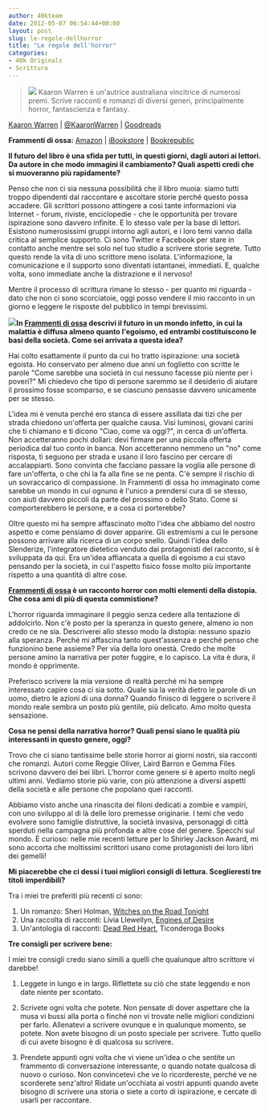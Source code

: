 ```yaml
---
author: 40kteam
date: 2012-05-07 06:54:44+00:00
layout: post
slug: le-regole-dellhorror
title: "Le regole dell'horror"
categories:
- 40k Originals
- Scrittura
---
```


> ![](http://www.40kbooks.com/wp-content/uploads/Schermata-2011-12-06-a-16.20.12.png) Kaaron Warren è un'autrice australiana vincitrice di numerosi premi. Scrive racconti e romanzi di diversi generi, principalmente horror, fantascienza e fantasy.

[Kaaron Warren](http://kaaronwarren.wordpress.com/) | [@KaaronWarren](https://twitter.com/#!/kaaronwarren) | [Goodreads](http://www.goodreads.com/author/show/1207458.Kaaron_Warren)

**Frammenti di ossa:** [Amazon](http://www.amazon.it/dp/B007W8O7NE) | [iBookstore](http://itunes.apple.com/it/book/frammenti-di-ossa/id524415141?mt=11) | [Bookrepublic](http://www.bookrepublic.it/book/9788865861011-frammenti-di-ossa/)


**Il futuro del libro è una sfida per tutti, in questi giorni, dagli autori ai lettori. Da autore in che modo immagini il cambiamento? Quali aspetti credi che si muoveranno più rapidamente?**

Penso che non ci sia nessuna possibilità che il libro muoia: siamo tutti troppo dipendenti dal raccontare e ascoltare storie perché questo possa accadere. Gli scrittori possono attingere a così tante informazioni via Internet - forum, riviste, enciclopedie - che le opportunità per trovare ispirazione sono davvero infinite. E lo stesso vale per la base di lettori. Esistono numerosissimi gruppi intorno agli autori, e i loro temi vanno dalla critica al semplice supporto. Ci sono Twitter e Facebook per stare in contatto anche mentre sei solo nel tuo studio a scrivere storie segrete. Tutto questo rende la vita di uno scrittore meno isolata. L'informazione, la comunicazione e il supporto sono diventati istantanei, immediati. E, qualche volta, sono immediate anche la distrazione e il nervoso!

Mentre il processo di scrittura rimane lo stesso - per quanto mi riguarda - dato che non ci sono scorciatoie, oggi posso vendere il mio racconto in un giorno e leggere le risposte del pubblico in tempi brevissimi.

**[![](http://40k.it/wp-content/uploads/2012/05/ossa_sito.jpg)](http://www.amazon.it/dp/B007W8O7NE)In [Frammenti di ossa](http://www.amazon.com/dp/B006JT8BHK) descrivi il futuro in un mondo infetto, in cui la malattia è diffusa almeno quanto l'egoismo, ed entrambi costituiscono le basi della società. Come sei arrivata a questa idea?**

Hai colto esattamente il punto da cui ho tratto ispirazione: una società egoista. Ho conservato per almeno due anni un foglietto con scritte le parole "Come sarebbe una società in cui nessuno facesse più niente per i poveri?" Mi chiedevo che tipo di persone saremmo se il desiderio di aiutare il prossimo fosse scomparso, e se ciascuno pensasse davvero unicamente per se stesso.

L'idea mi è venuta perché ero stanca di essere assillata dai tizi che per strada chiedono un'offerta per qualche causa. Visi luminosi, giovani carini che ti chiamano e ti dicono "Ciao, come va oggi?", in cerca di un'offerta. Non accetteranno pochi dollari: devi firmare per una piccola offerta periodica dal tuo conto in banca. Non accetteranno nemmeno un "no" come risposta, ti seguono per strada e usano il loro fascino per cercare di accalappiarti. Sono convinta che facciano passare la voglia alle persone di fare un'offerta, o che chi la fa alla fine se ne penta. C'è sempre il rischio di un sovraccarico di compassione. In Frammenti di ossa ho immaginato come sarebbe un mondo in cui ognuno è l'unico a prendersi cura di se stesso, con aiuti davvero piccoli da parte del prossimo o dello Stato. Come si comporterebbero le persone, e a cosa ci porterebbe?

Oltre questo mi ha sempre affascinato molto l'idea che abbiamo del nostro aspetto e come pensiamo di dover apparire. Gli estremismi a cui le persone possono arrivare alla ricerca di un corpo snello. Quindi l'idea dello Slenderize, l'integratore dietetico venduto dai protagonisti del racconto, si è sviluppata da qui. Era un'idea affiancata a quella di egoismo a cui stavo pensando per la società, in cui l'aspetto fisico fosse molto più importante rispetto a una quantità di altre cose.

**[Frammenti di ossa](http://www.amazon.com/dp/B006JT8BHK) è un racconto horror con molti elementi della distopia. Che cosa ami di più di questa commistione?**

L'horror riguarda immaginare il peggio senza cedere alla tentazione di addolcirlo. Non c'è posto per la speranza in questo genere, almeno io non credo ce ne sia. Descriverei allo stesso modo la distopia: nessuno spazio alla speranza. Perché mi affascina tanto quest'assenza e perché penso che funzionino bene assieme? Per via della loro onestà. Credo che molte persone amino la narrativa per poter fuggire, e lo capisco. La vita è dura, il mondo è opprimente.

Preferisco scrivere la mia versione di realtà perché mi ha sempre interessato capire cosa ci sia sotto. Quale sia la verità dietro le parole di un uomo, dietro le azioni di una donna? Quando finisco di leggere o scrivere il mondo reale sembra un posto più gentile, più delicato. Amo molto questa sensazione.

**Cosa ne pensi della narrativa horror? Quali pensi siano le qualità più interessanti in questo genere, oggi?**

Trovo che ci siano tantissime belle storie horror ai giorni nostri, sia racconti che romanzi. Autori come Reggie Oliver, Laird Barron e Gemma Files scrivono davvero dei bei libri. L'horror come genere si è aperto molto negli ultimi anni. Vediamo storie più varie, con più attenzione a diversi aspetti della società e alle persone che popolano quei racconti.

Abbiamo visto anche una rinascita dei filoni dedicati a zombie e vampiri, con uno sviluppo al di là delle loro premesse originarie. I temi che vedo evolvere sono famiglie distruttive, la società invasiva, personaggi di città sperduti nella campagna più profonda e altre cose del genere. Specchi sul mondo.
È curioso: nelle mie recenti letture per lo Shirley Jackson Award, mi sono accorta che moltissimi scrittori usano come protagonisti dei loro libri dei gemelli!

**Mi piacerebbe che ci dessi i tuoi migliori consigli di lettura. Sceglieresti tre titoli imperdibili?**

Tra i miei tre preferiti più recenti ci sono:

1. Un romanzo: Sheri Holman, [Witches on the Road Tonight](http://www.goodreads.com/book/show/9316890-witches-on-the-road-tonight)
2. Una raccolta di racconti: Livia Llewellyn, [Engines of Desire](http://www.goodreads.com/book/show/9147711-engines-of-desire)
3. Un'antologia di racconti: [Dead Red Heart](http://www.goodreads.com/book/show/11094693-dead-red-heart), Ticonderoga Books

**Tre consigli per scrivere bene:**

I miei tre consigli credo siano simili a quelli che qualunque altro scrittore vi darebbe!

1. Leggete in lungo e in largo. Riflettete su ciò che state leggendo e non date niente per scontato.

2. Scrivete ogni volta che potete. Non pensate di dover aspettare che la musa vi bussi alla porta o finché non vi trovate nelle migliori condizioni per farlo. Allenatevi a scrivere ovunque e in qualunque momento, se potete. Non avete bisogno di un posto speciale per scrivere. Tutto quello di cui avete bisogno è di qualcosa su scrivere.

3. Prendete appunti ogni volta che vi viene un'idea o che sentite un frammento di conversazione interessante, o quando notate qualcosa di nuovo o curioso. Non convincetevi che ve lo ricordereste, perché ve ne scorderete senz'altro! Ridate un'occhiata ai vostri appunti quando avete bisogno di scrivere una storia o siete a corto di ispirazione, e cercate di usarli per raccontare.
